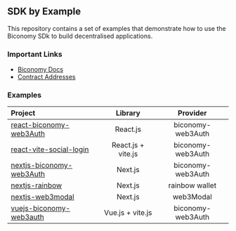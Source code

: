 ## SDK by Example

This repository contains a set of examples that demonstrate how to use the Biconomy SDk to build decentralised applications.

### Important Links

- [Biconomy Docs](https://docs.biconomy.io/sdk)
- [Contract Addresses](https://biconomy.gitbook.io/sdk/contracts/contract-addresses)

### Examples

| Project                                               |      Library       |     Provider      |
| :---------------------------------------------------- | :----------------: | :---------------: |
| [react-biconomy-web3Auth](/react-biconomy-web3Auth)   |      React.js      | biconomy-web3Auth |
| [react-vite-social-login](/react-vite-social-login)   | React.js + vite.js | biconomy-web3Auth |
| [nextjs-biconomy-web3Auth](/nextjs-biconomy-web3Auth) |      Next.js       | biconomy-web3Auth |
| [nextjs-rainbow](/nextjs-rainbow)                     |      Next.js       |  rainbow wallet   |
| [nextjs-web3modal](/nextjs-web3modal)                 |      Next.js       |     web3Modal     |
| [vuejs-biconomy-web3auth](/vuejs-biconomy-web3auth)   |  Vue.js + vite.js  | biconomy-web3Auth |
